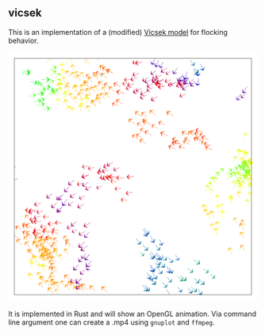 vicsek
------

This is an implementation of a (modified) [Vicsek model](https://doi.org/10.1103/PhysRevLett.75.1226)
for flocking behavior.

![flying spins](example.png)

It is implemented in Rust and will show an OpenGL animation. Via command line
argument one can create a .mp4 using `gnuplot` and `ffmpeg`.
